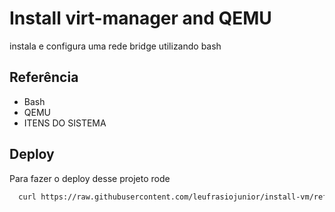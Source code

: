 
# Install virt-manager and QEMU

instala e configura uma rede bridge utilizando bash



## Referência

 - Bash
 - QEMU
 - ITENS DO SISTEMA


## Deploy

Para fazer o deploy desse projeto rode

```bash
  curl https://raw.githubusercontent.com/leufrasiojunior/install-vm/refs/heads/main/clean-install.sh | sudo bash
```

